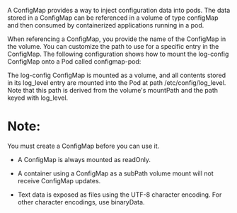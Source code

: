 A ConfigMap provides a way to inject configuration data into pods. The data stored in a ConfigMap can be referenced in a volume of type configMap and then consumed by containerized applications running in a pod.

When referencing a ConfigMap, you provide the name of the ConfigMap in the volume. You can customize the path to use for a specific entry in the ConfigMap. The following configuration shows how to mount the log-config ConfigMap onto a Pod called configmap-pod:

The log-config ConfigMap is mounted as a volume, and all contents stored in its log_level entry are mounted into the Pod at path /etc/config/log_level. Note that this path is derived from the volume's mountPath and the path keyed with log_level.

# Note:
You must create a ConfigMap before you can use it.

- A ConfigMap is always mounted as readOnly.

- A container using a ConfigMap as a subPath volume mount will not receive ConfigMap updates.

- Text data is exposed as files using the UTF-8 character encoding. For other character encodings, use binaryData.